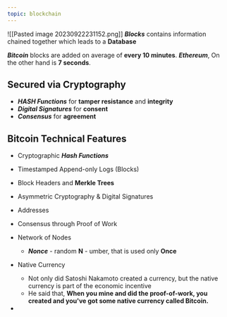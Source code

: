 ```yaml
---
topic: blockchain
---
```

![[Pasted image 20230922231152.png]]
___Blocks___ contains information chained together which leads to a __Database__

___Bitcoin___ blocks are added on average of __every 10 minutes__.
___Ethereum___, On the other hand is __7 seconds__.


## Secured via Cryptography
- ___HASH Functions___ for __tamper resistance__ and __integrity__
- ___Digital Signatures___ for __consent__
- ___Consensus___ for __agreement__

## Bitcoin Technical Features 
- Cryptographic ___Hash Functions___ 
- Timestamped Append-only Logs (Blocks)
- Block Headers and __Merkle Trees__
- Asymmetric Cryptography & Digital Signatures
- Addresses

- Consensus through Proof of Work
- Network of Nodes
	- ___Nonce___ - random __N__ - umber, that is used only __Once__
- Native Currency
	- Not only did Satoshi Nakamoto created a currency, but the native currency is part of the economic incentive
	- He said that, __When you mine and did the proof-of-work, you created and you've got some native currency called Bitcoin.__
- 

